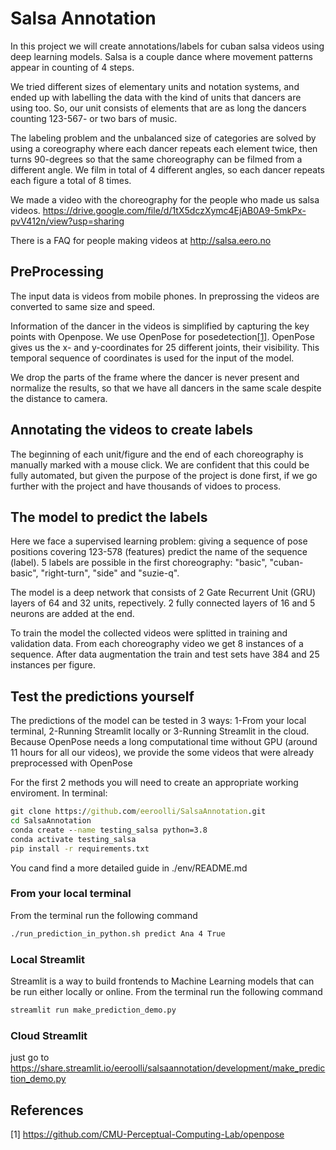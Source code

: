 # Salsa Annotation

In this project we will create annotations/labels for cuban salsa videos using deep learning models. Salsa is a couple dance where movement patterns appear in counting of 4 steps.

We tried different sizes of elementary units and notation systems, and ended up with labelling the data with the kind of units that dancers are using too. So, our unit consists of elements that are as long the dancers counting 123-567- or two bars of music.  

The labeling problem and the unbalanced size of categories are solved by using a coreography where each dancer repeats each element twice, 
then turns 90-degrees so that the same choreography can be filmed from a different angle. We film in total of 4 different angles, so
each dancer repeats each figure a total of 8 times. 

We made a video with the choreography for the people who made us salsa videos.
https://drive.google.com/file/d/1tX5dczXymc4EjAB0A9-5mkPx-pvV412n/view?usp=sharing 

There is a FAQ for people making videos at http://salsa.eero.no 

## PreProcessing

The input data is videos from mobile phones.  In preprossing the videos are converted to same size and speed.  

Information of the dancer in the videos is simplified by capturing the key points with Openpose. 
We use OpenPose for posedetection[[1]](#1). OpenPose gives us the x- and y-coordinates for 25 different 
joints, their visibility. This temporal sequence of coordinates is used for the input of the model. 

We drop the parts of the frame where the dancer is never present and normalize the results, so that we have all dancers in the same scale despite the distance to camera. 

## Annotating the videos to create labels

The beginning of each unit/figure and the end of each choreography is manually marked with a mouse click. We are confident that this could be fully automated, but given the purpose of the project is done first, if we go further with the project and have thousands of vidoes to process.
 

## The model to predict the labels

Here we face a supervised learning problem: giving a sequence of pose positions
covering 123-578 (features) predict the name of the sequence (label). 5 labels are possible in the first choreography:
"basic", "cuban-basic", "right-turn", "side" and "suzie-q".

The model is a deep network that consists of 2 Gate Recurrent Unit (GRU) layers of 64 and 32 units, repectively. 2 fully connected layers of 16 and 5 neurons are added at the end. 

To train the model the collected videos were splitted in training and validation data. 
From each choreography video we get 8 instances of a sequence.
After data augmentation the train and test sets have 384 and 25 instances per figure.

## Test the predictions yourself

The predictions of the model can be tested in 3 ways: 
1-From your local terminal, 2-Running Streamlit locally or 
3-Running Streamlit in the cloud. Because OpenPose needs a long computational time
without GPU (around 11 hours for all our videos), we provide the some videos that were already preprocessed
with OpenPose

For the first 2 methods you will need to create an appropriate working enviroment. In terminal:
```bat
git clone https://github.com/eeroolli/SalsaAnnotation.git
cd SalsaAnnotation
conda create --name testing_salsa python=3.8
conda activate testing_salsa
pip install -r requirements.txt
```

You cand find a more detailed guide in ./env/README.md

### From your local terminal
From the terminal run the following command

```bat
./run_prediction_in_python.sh predict Ana 4 True
```

### Local Streamlit
Streamlit is a way to build frontends to Machine Learning models that can be run either locally or online. From the terminal run the following command

```bat
streamlit run make_prediction_demo.py
```


### Cloud Streamlit
just go to https://share.streamlit.io/eeroolli/salsaannotation/development/make_prediction_demo.py 

## References
<a id="1">[1]</a> 
https://github.com/CMU-Perceptual-Computing-Lab/openpose
